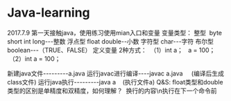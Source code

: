 # Java-learning
2017.7.9
第一天接触java，使用练习使用mian入口和变量
变量类型：
  整型  byte short int long---整数
  浮点型 float double--小数
  字符型 char---字符
  布尔型 boolean---（TRUE、FALSE）
定义变量 2种方式：
  （1）int a；
       a = 100；
  （2）int a = 100；

新建java文件---------a.java
运行javac进行编译----javac a.java      (编译后生成class文件)
运行java执行---------java a    (执行文件a)
Q&S:
  float类型和double类型的区别是单精度和双精度，如何理解？
  换行的内容\n执行在下一个命令前
